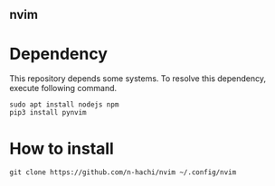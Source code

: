 nvim
---

# Dependency
This repository depends some systems. To resolve this dependency, execute following command.
```shell
sudo apt install nodejs npm
pip3 install pynvim
```

# How to install
```shell
git clone https://github.com/n-hachi/nvim ~/.config/nvim
```
